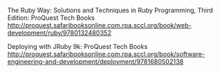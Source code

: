 
The Ruby Way: Solutions and Techniques in Ruby Programming, Third Edition: ProQuest Tech Books
 http://proquest.safaribooksonline.com.rpa.sccl.org/book/web-development/ruby/9780132480352
 
Deploying with JRuby 9k: ProQuest Tech Books
 http://proquest.safaribooksonline.com.rpa.sccl.org/book/software-engineering-and-development/deployment/9781680502138

